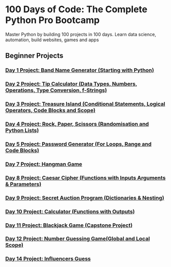 # 100 Days of Code: The Complete Python Pro Bootcamp
Master Python by building 100 projects in 100 days. Learn data science, automation, build websites, games and apps
## Beginner Projects
### [Day 1 Project: Band Name Generator (Starting with Python)](https://github.com/mendenson/100_Days_of_Code-Python/blob/main/Day01/main.py)
### [Day 2 Project: Tip Calculator (Data Types, Numbers, Operations, Type Conversion, f-Strings)](https://github.com/mendenson/100_Days_of_Code-Python/blob/main/Day02/main.py)
### [Day 3 Project: Treasure Island (Conditional Statements, Logical Operators, Code Blocks and Scope)](https://github.com/mendenson/100_Days_of_Code-Python/blob/main/Day03/main.py)
### [Day 4 Project: Rock, Paper, Scissors (Randomisation and Python Lists)](https://github.com/mendenson/100_Days_of_Code-Python/blob/main/Day04/main.py)
### [Day 5 Project: Password Generator (For Loops, Range and Code Blocks)](https://github.com/mendenson/100_Days_of_Code-Python/blob/main/Day05/main.py)
### [Day 7 Project: Hangman Game](https://github.com/mendenson/100_Days_of_Code-Python/tree/main/Day07)
### [Day 8 Project: Caesar Cipher (Functions with Inputs Arguments & Parameters)](https://github.com/mendenson/100_Days_of_Code-Python/tree/main/Day08)
### [Day 9 Project: Secret Auction Program (Dictionaries & Nesting)](https://github.com/mendenson/100_Days_of_Code-Python/tree/main/Day09)
### [Day 10 Project: Calculator (Functions with Outputs)](https://github.com/mendenson/100_Days_of_Code-Python/tree/main/Day10)
### [Day 11 Project: Blackjack Game (Capstone Project)](https://github.com/mendenson/100_Days_of_Code-Python/tree/main/Day11)
### [Day 12 Project: Number Guessing Game(Global and Local Scope)](https://github.com/mendenson/100_Days_of_Code-Python/tree/main/Day12)
### [Day 14 Project: Influencers Guess](https://github.com/mendenson/100_Days_of_Code-Python/tree/main/Day14)
